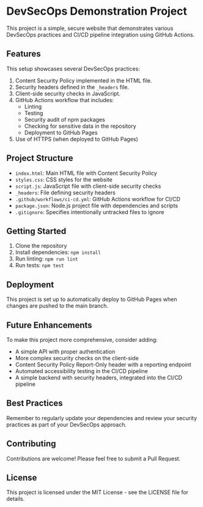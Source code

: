 

# DevSecOps Demonstration Project

This project is a simple, secure website that demonstrates various DevSecOps practices and CI/CD pipeline integration using GitHub Actions.

## Features

This setup showcases several DevSecOps practices:

1. Content Security Policy implemented in the HTML file.
2. Security headers defined in the `_headers` file.
3. Client-side security checks in JavaScript.
4. GitHub Actions workflow that includes:
   - Linting
   - Testing
   - Security audit of npm packages
   - Checking for sensitive data in the repository
   - Deployment to GitHub Pages
5. Use of HTTPS (when deployed to GitHub Pages)

## Project Structure

- `index.html`: Main HTML file with Content Security Policy
- `styles.css`: CSS styles for the website
- `script.js`: JavaScript file with client-side security checks
- `_headers`: File defining security headers
- `.github/workflows/ci-cd.yml`: GitHub Actions workflow for CI/CD
- `package.json`: Node.js project file with dependencies and scripts
- `.gitignore`: Specifies intentionally untracked files to ignore

## Getting Started

1. Clone the repository
2. Install dependencies: `npm install`
3. Run linting: `npm run lint`
4. Run tests: `npm test`

## Deployment

This project is set up to automatically deploy to GitHub Pages when changes are pushed to the main branch.

## Future Enhancements

To make this project more comprehensive, consider adding:

- A simple API with proper authentication
- More complex security checks on the client-side
- Content Security Policy Report-Only header with a reporting endpoint
- Automated accessibility testing in the CI/CD pipeline
- A simple backend with security headers, integrated into the CI/CD pipeline

## Best Practices

Remember to regularly update your dependencies and review your security practices as part of your DevSecOps approach.

## Contributing

Contributions are welcome! Please feel free to submit a Pull Request.

## License

This project is licensed under the MIT License - see the LICENSE file for details.
